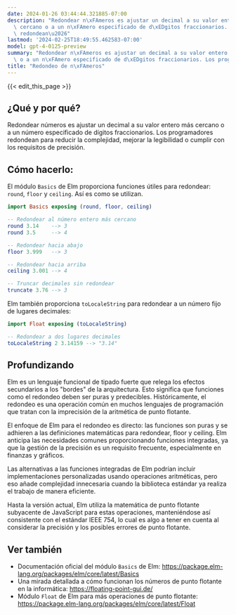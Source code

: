```yaml
---
date: 2024-01-26 03:44:44.321885-07:00
description: "Redondear n\xFAmeros es ajustar un decimal a su valor entero m\xE1s\
  \ cercano o a un n\xFAmero especificado de d\xEDgitos fraccionarios. Los programadores\
  \ redondean\u2026"
lastmod: '2024-02-25T18:49:55.462583-07:00'
model: gpt-4-0125-preview
summary: "Redondear n\xFAmeros es ajustar un decimal a su valor entero m\xE1s cercano\
  \ o a un n\xFAmero especificado de d\xEDgitos fraccionarios. Los programadores redondean\u2026"
title: "Redondeo de n\xFAmeros"
---
```


{{< edit_this_page >}}

## ¿Qué y por qué?

Redondear números es ajustar un decimal a su valor entero más cercano o a un número especificado de dígitos fraccionarios. Los programadores redondean para reducir la complejidad, mejorar la legibilidad o cumplir con los requisitos de precisión.

## Cómo hacerlo:

El módulo `Basics` de Elm proporciona funciones útiles para redondear: `round`, `floor` y `ceiling`. Así es como se utilizan.

```elm
import Basics exposing (round, floor, ceiling)

-- Redondear al número entero más cercano
round 3.14    --> 3
round 3.5     --> 4

-- Redondear hacia abajo
floor 3.999   --> 3

-- Redondear hacia arriba
ceiling 3.001 --> 4

-- Truncar decimales sin redondear
truncate 3.76 --> 3
```

Elm también proporciona `toLocaleString` para redondear a un número fijo de lugares decimales:

```elm
import Float exposing (toLocaleString)

-- Redondear a dos lugares decimales
toLocaleString 2 3.14159 --> "3.14"
```

## Profundizando

Elm es un lenguaje funcional de tipado fuerte que relega los efectos secundarios a los "bordes" de la arquitectura. Esto significa que funciones como el redondeo deben ser puras y predecibles. Históricamente, el redondeo es una operación común en muchos lenguajes de programación que tratan con la imprecisión de la aritmética de punto flotante.

El enfoque de Elm para el redondeo es directo: las funciones son puras y se adhieren a las definiciones matemáticas para redondear, floor y ceiling. Elm anticipa las necesidades comunes proporcionando funciones integradas, ya que la gestión de la precisión es un requisito frecuente, especialmente en finanzas y gráficos.

Las alternativas a las funciones integradas de Elm podrían incluir implementaciones personalizadas usando operaciones aritméticas, pero eso añade complejidad innecesaria cuando la biblioteca estándar ya realiza el trabajo de manera eficiente.

Hasta la versión actual, Elm utiliza la matemática de punto flotante subyacente de JavaScript para estas operaciones, manteniéndose así consistente con el estándar IEEE 754, lo cual es algo a tener en cuenta al considerar la precisión y los posibles errores de punto flotante.

## Ver también

- Documentación oficial del módulo `Basics` de Elm: https://package.elm-lang.org/packages/elm/core/latest/Basics
- Una mirada detallada a cómo funcionan los números de punto flotante en la informática: https://floating-point-gui.de/
- Módulo `Float` de Elm para más operaciones de punto flotante: https://package.elm-lang.org/packages/elm/core/latest/Float
